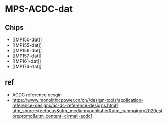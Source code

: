 
# MPS-ACDC-dat 

## Chips 

- [[MP150-dat]]
- [[MP155-dat]]
- [[MP156-dat]]
- [[MP157-dat]]
- [[MP161-dat]]
- [[MP174-dat]]



## ref 

* ACDC reference desgin 
* https://www.monolithicpower.cn/cn//design-tools/application-reference-designs/ac-dc-reference-designs.html?utm_source=eefocus&utm_medium=publisher&utm_campaign=2020estorepromo&utm_content=cirmall-acdc1